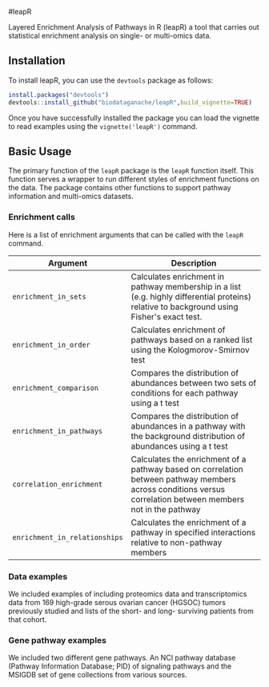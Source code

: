 #leapR

Layered Enrichment Analysis of Pathways in R (leapR) a tool that carries out statistical enrichment analysis on single- or multi-omics data.

## Installation
To install leapR, you can use the `devtools` package as follows:

``` R
install.packages("devtools")
devtools::install_github("biodataganache/leapR",build_vignette=TRUE)
```

Once you have successfully installed the package you can load the vignette to read examples using the `vignette('leapR')` command.

## Basic Usage

The primary function of the `leapR` package is the `leapR` function itself. This function serves a wrapper to run different styles of enrichment functions on the data. The package contains other functions to support pathway information and multi-omics datasets.

### Enrichment calls

Here is a list of enrichment arguments that can be called with the `leapR` command.

| Argument                                        | Description |   
| ---                                             | ----        |   
| `enrichment_in_sets`                           | Calculates enrichment in pathway membership in a list (e.g. highly differential proteins) relative to background using Fisher's exact test. |   
| `enrichment_in_order`                         | Calculates enrichment of pathways based on a ranked list using the Kologmorov-Smirnov test |   
| `enrichment_comparison`                         | Compares the distribution of abundances between two sets of conditions for each pathway using a t test  |
| `enrichment_in_pathways`                        | Compares the distribution of abundances in a pathway with the background distribution of abundances using a t test |   
|`correlation_enrichment`              | Calculates the enrichment of a pathway based on correlation between pathway members across conditions versus correlation between members not in the pathway             |   
| `enrichment_in_relationships`| Calculates the enrichment of a pathway in specified interactions relative to non-pathway members |

### Data examples
We included examples of including proteomics data and transcriptomics data from 169 high-grade serous ovarian cancer (HGSOC) tumors previously studied and lists of the short- and long- surviving patients from that cohort.

### Gene pathway examples
We included two different gene pathways. An NCI pathway database (Pathway Information Database; PID) of signaling pathways and the MSIGDB set of gene collections from various sources.
